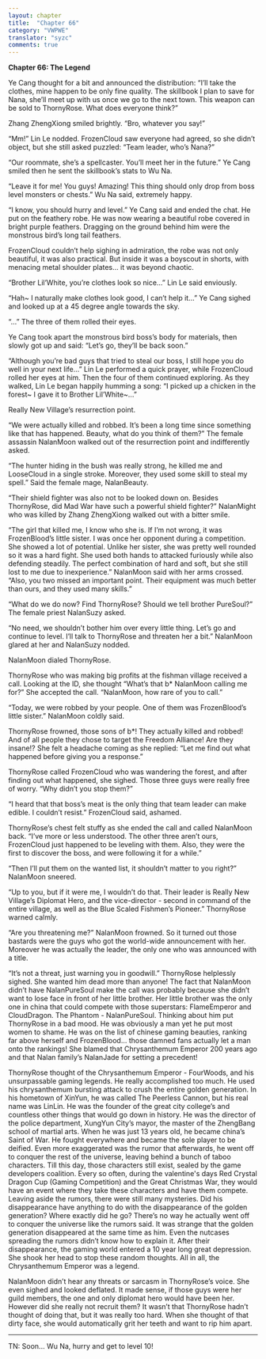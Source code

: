 ```yaml
---
layout: chapter
title:  "Chapter 66"
category: "VWPWE"
translator: "syzc"
comments: true
---
```


**Chapter 66: The Legend**
 
Ye Cang thought for a bit and announced the distribution: “I’ll take the clothes, mine happen to be only fine quality. The skillbook I plan to save for Nana, she’ll meet up with us once we go to the next town. This weapon can be sold to ThornyRose. What does everyone think?”
 
Zhang ZhengXiong smiled brightly. “Bro, whatever you say!”
 
“Mm!” Lin Le nodded. FrozenCloud saw everyone had agreed, so she didn’t object, but she still asked puzzled: “Team leader, who’s Nana?”
 
“Our roommate, she’s a spellcaster. You’ll meet her in the future.” Ye Cang smiled then he sent the skillbook’s stats to Wu Na.
 
“Leave it for me! You guys! Amazing! This thing should only drop from boss level monsters or chests.” Wu Na said, extremely happy.
 
“I know, you should hurry and level.” Ye Cang said and ended the chat. He put on the feathery robe. He was now wearing a beautiful robe covered in bright purple feathers. Dragging on the ground behind him were the monstrous bird’s long tail feathers. 
 
FrozenCloud couldn’t help sighing in admiration, the robe was not only beautiful, it was also practical. But inside it was a boyscout in shorts, with menacing metal shoulder plates… it was beyond chaotic.
 
“Brother Lil’White, you’re clothes look so nice…” Lin Le said enviously.
 
“Hah~ I naturally make clothes look good, I can’t help it...” Ye Cang sighed and looked up at a 45 degree angle towards the sky.
 
“...” The three of them rolled their eyes.
 
Ye Cang took apart the monstrous bird boss’s body for materials, then slowly got up and said: “Let’s go, they’ll be back soon.”
 
“Although you’re bad guys that tried to steal our boss, I still hope you do well in your next life…” Lin Le performed a quick prayer, while FrozenCloud rolled her eyes at him. Then the four of them continued exploring. As they walked, Lin Le began happily humming a song: “I picked up a chicken in the forest~ I gave it to Brother Lil’White~...”
 
Really New Village’s resurrection point.
 
“We were actually killed and robbed. It’s been a long time since something like that has happened. Beauty, what do you think of them?” The female assassin NalanMoon walked out of the resurrection point and indifferently asked.
 
“The hunter hiding in the bush was really strong, he killed me and LooseCloud in a single stroke. Moreover, they used some skill to steal my spell.” Said the female mage, NalanBeauty. 
 
“Their shield fighter was also not to be looked down on. Besides ThornyRose, did Mad War have such a powerful shield fighter?” NalanMight who was killed by Zhang ZhengXiong walked out with a bitter smile.
 
“The girl that killed me, I know who she is. If I’m not wrong, it was FrozenBlood’s little sister. I was once her opponent during a competition. She showed a lot of potential. Unlike her sister, she was pretty well rounded so it was a hard fight. She used both hands to attacked furiously while also defending steadily. The perfect combination of hard and soft, but she still lost to me due to inexperience.” NalanMoon said with her arms crossed. “Also, you two missed an important point. Their equipment was much better than ours, and they used many skills.”
 
“What do we do now? Find ThornyRose? Should we tell brother PureSoul?” The female priest NalanSuzy asked.
 
“No need, we shouldn’t bother him over every little thing. Let’s go and continue to level. I’ll talk to ThornyRose and threaten her a bit.” NalanMoon glared at her and NalanSuzy nodded.
 
NalanMoon dialed ThornyRose.
 
ThornyRose who was making big profits at the fishman village received a call. Looking at the ID, she thought “What’s that b\* NalanMoon calling me for?” She accepted the call. “NalanMoon, how rare of you to call.”
 
“Today, we were robbed by your people. One of them was FrozenBlood’s little sister.” NalanMoon coldly said.
 
ThornyRose frowned, those sons of b\*! They actually killed and robbed! And of all people they chose to target the Freedom Alliance! Are they insane!? She felt a headache coming as she replied: “Let me find out what happened before giving you a response.”
 
ThornyRose called FrozenCloud who was wandering the forest, and after finding out what happened, she sighed. Those three guys were really free of worry. “Why didn’t you stop them?”
 
“I heard that that boss’s meat is the only thing that team leader can make edible. I couldn’t resist.” FrozenCloud said, ashamed.
 
ThornyRose’s chest felt stuffy as she ended the call and called NalanMoon back. “I’ve more or less understood. The other three aren’t ours, FrozenCloud just happened to be leveling with them. Also, they were the first to discover the boss, and were following it for a while.”
 
“Then I’ll put them on the wanted list, it shouldn’t matter to you right?” NalanMoon sneered.
 
“Up to you, but if it were me, I wouldn’t do that. Their leader is Really New Village’s Diplomat Hero, and the vice-director - second in command of the entire village, as well as the Blue Scaled Fishmen’s Pioneer.” ThornyRose warned calmly.
 
“Are you threatening me?” NalanMoon frowned. So it turned out those bastards were the guys who got the world-wide announcement with her. Moreover he was actually the leader, the only one who was announced with a title.
 
“It’s not a threat, just warning you in goodwill.” ThornyRose helplessly sighed. She wanted him dead more than anyone! The fact that NalanMoon didn’t have NalanPureSoul make the call was probably because she didn’t want to lose face in front of her little brother. Her little brother was the only one in china that could compete with those superstars: FlameEmperor and CloudDragon. The Phantom - NalanPureSoul. Thinking about him put ThornyRose in a bad mood. He was obviously a man yet he put most women to shame. He was on the list of chinese gaming beauties, ranking far above herself and FrozenBlood... those damned fans actually let a man onto the rankings! She blamed that Chrysanthemum Emperor 200 years ago and that Nalan family’s NalanJade for setting a precedent!
 
ThornyRose thought of the Chrysanthemum Emperor - FourWoods, and his unsurpassable gaming legends. He really accomplished too much. He used his chrysanthemum bursting attack to crush the entire golden generation. In his hometown of XinYun, he was called The Peerless Cannon, but his real name was LinLin. He was the founder of the great city college’s and countless other things that would go down in history. He was the director of the police department, XungYun City’s mayor, the master of the ZhengBang school of martial arts. When he was just 13 years old, he became china’s Saint of War. He fought everywhere and became the sole player to be deified. Even more exaggerated was the rumor that afterwards, he went off to conquer the rest of the universe, leaving behind a bunch of taboo characters. Till this day, those characters still exist, sealed by the game developers coalition. Every so often, during the valentine's days Red Crystal Dragon Cup (Gaming Competition) and the Great Christmas War, they would have an event where they take these characters and have them compete. Leaving aside the rumors, there were still many mysteries. Did his disappearance have anything to do with the disappearance of the golden generation? Where exactly did he go? There’s no way he actually went off to conquer the universe like the rumors said. It was strange that the golden generation disappeared at the same time as him. Even the nutcases spreading the rumors didn’t know how to explain it. After their disappearance, the gaming world entered a 10 year long great depression. She shook her head to stop these random thoughts. All in all, the Chrysanthemum Emperor was a legend.
 
NalanMoon didn’t hear any threats or sarcasm in ThornyRose’s voice. She even sighed and looked deflated. It made sense, if those guys were her guild members, the one and only diplomat hero would have been her. However did she really not recruit them? It wasn’t that ThornyRose hadn’t thought of doing that, but it was really too hard. When she thought of that dirty face, she would automatically grit her teeth and want to rip him apart.
 
---

TN: Soon... Wu Na, hurry and get to level 10!